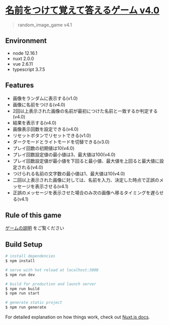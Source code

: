 # [名前をつけて覚えて答えるゲーム v4.0](https://toshikisugiyama-images.netlify.com/)

> random_image_game v4.1

## Environment

- node 12.16.1
- nuxt 2.0.0
- vue 2.6.11
- typescript 3.7.5

## Features

- 画像をランダムに表示する(v1.0)
- 画像に名前をつける(v4.0)
- 2回以上表示された画像の名前が最初につけた名前と一致するか判定する(v4.0)
- 結果を表示する(v4.0)
- 画像表示回数を設定できる(v4.0)
- リセットボタンでリセットできる(v1.0)
- ダークモードとライトモードを切替できる(v3.0)
- プレイ回数の初期値は10(v4.0)
- プレイ回数設定値の最小値は3、最大値は100(v4.0)
- プレイ回数設定値が最小値を下回ると最小値、最大値を上回ると最大値に設定される(v4.0)
- つけられる名前の文字数の最小値は1、最大値は10(v4.0)
- 二回以上表示された画像に対しては、名前を入力、決定した時点で正誤のメッセージを表示させる(v4.1)
- 正誤のメッセージを表示させた場合のみ次の画像へ移るタイミングを遅らせる(v4.1)

## Rule of this game

[ゲームの説明](https://toshikisugiyama-images.netlify.com/rule) をご覧ください

## Build Setup

``` bash
# install dependencies
$ npm install

# serve with hot reload at localhost:3000
$ npm run dev

# build for production and launch server
$ npm run build
$ npm run start

# generate static project
$ npm run generate
```

For detailed explanation on how things work, check out [Nuxt.js docs](https://nuxtjs.org).
